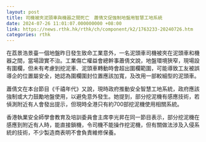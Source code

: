 ```yaml
---
layout: post
title: 司機被夾泥頭車與機器之間死亡　蕭倩文促強制地盤用智慧工地系統
date: 2024-07-26 11:01:07.000000000 +08:00
link: https://news.rthk.hk/rthk/ch/component/k2/1763233-20240726.htm
categories: rthk
---
```


在荔景浩景臺一個地盤昨日發生致命工業意外，一名泥頭車司機被夾在泥頭車和機器之間，當場證實不治。工業傷亡權益會總幹事蕭倩文說，地盤環境狹窄，現場設有圍欄，但未有考慮到挖泥車、泥頭車轉動時會超出圍欄範圍，可能導致工友被誤導企的位置屬安全，她認為圍欄圍封位置應該加寬，及改用一部較細型的泥頭車。

蕭倩文在本台節目《千禧年代》又說，現時政府推動安全智慧工地系統，政府應該強制或大力鼓勵地盤使用，以避免意外發生。她提到，部分挖泥機有感應技術，若偵測附近有人會發出提示，但現時全港只有約700部挖泥機使用相關系統。

香港執業安全師學會教育及培訓委員會主席李光昇在同一節目表示，部分挖泥機在感應到附近有人時，能直接鎖機，令司機不能操作挖泥機，但有關做法涉及入侵系統的技術，不少製造商表明不會負責維修保養。
